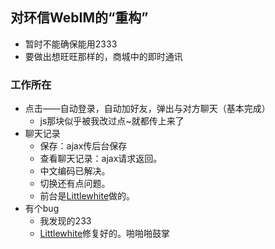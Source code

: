 ﻿## 对环信WebIM的“重构”

- 暂时不能确保能用2333
- 要做出想旺旺那样的，商城中的即时通讯

### 工作所在

- 点击——自动登录，自动加好友，弹出与对方聊天（基本完成）
  - js那块似乎被我改过点~就都传上来了
- 聊天记录
  - 保存：ajax传后台保存
  - 查看聊天记录：ajax请求返回。
  - 中文编码已解决。
  - 切换还有点问题。
  - 前台是[Littlewhite](https://github.com/964873559)做的。
- 有个bug
  - 我发现的233
  - [Littlewhite](https://github.com/964873559)修复好的。啪啪啪鼓掌
